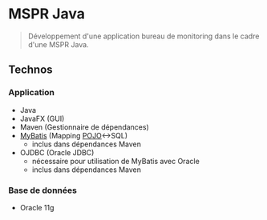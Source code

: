 # MSPR Java
> Développement d'une application bureau de monitoring dans le cadre d'une MSPR Java.

## Technos
### Application
- Java
- JavaFX (GUI)
- Maven (Gestionnaire de dépendances)
- [MyBatis](https://mybatis.org/mybatis-3/) (Mapping [POJO](https://fr.wikipedia.org/wiki/Plain_old_Java_object)<->SQL)
    - inclus dans dépendances Maven
- OJDBC (Oracle JDBC)
    - nécessaire pour utilisation de MyBatis avec Oracle
    - inclus dans dépendances Maven
### Base de données
- Oracle 11g
